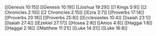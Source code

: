 [[Genesis 10:15]]
[[Genesis 10:19]]
[[Joshua 19:29]]
[[1 Kings 5:9]]
[[2 Chronicles 2:10]]
[[2 Chronicles 2:15]]
[[Ezra 3:7]]
[[Proverbs 17:14]]
[[Proverbs 20:18]]
[[Proverbs 25:8]]
[[Ecclesiastes 10:4]]
[[Isaiah 23:1]]
[[Isaiah 27:4]]
[[Ezekiel 27:17]]
[[Hosea 2:8]]
[[Amos 4:6]]
[[Haggai 1:8]]
[[Haggai 2:16]]
[[Matthew 11:21]]
[[Luke 14:31]]
[[Luke 16:8]]
